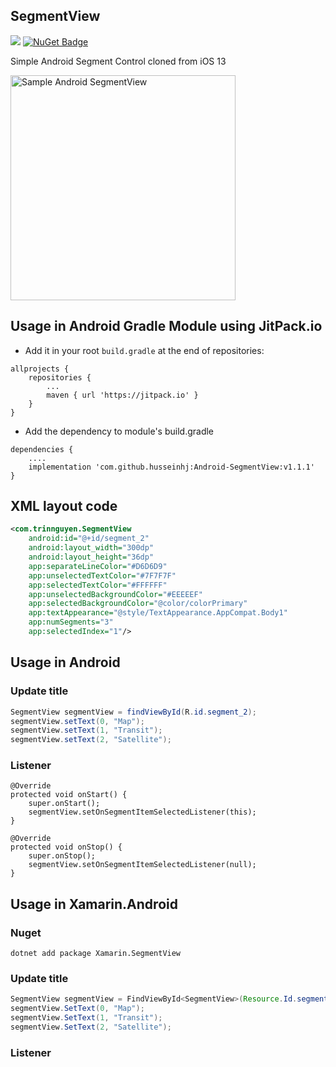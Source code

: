 ## SegmentView 
[![](https://jitpack.io/v/husseinhj/Android-SegmentView.svg)](https://jitpack.io/#husseinhj/Android-SegmentView)
[![NuGet Badge](https://buildstats.info/nuget/Xamarin.SegmentView)](https://www.nuget.org/packages/Xamarin.SegmentView/)

Simple Android Segment Control cloned from iOS 13

<img src="https://raw.githubusercontent.com/trinnguyen/Android-SegmentView/master/segment_view_sample.jpg" alt="Sample Android SegmentView" width="360"/>

## Usage in Android Gradle Module using JitPack.io
- Add it in your root `build.gradle` at the end of repositories:
```
allprojects {
    repositories {
        ...
        maven { url 'https://jitpack.io' }
    }
}
```

- Add the dependency to module's build.gradle
```
dependencies {
    ....
    implementation 'com.github.husseinhj:Android-SegmentView:v1.1.1'
}
```

## XML layout code
```xml
<com.trinnguyen.SegmentView
    android:id="@+id/segment_2"
    android:layout_width="300dp"
    android:layout_height="36dp"
    app:separateLineColor="#D6D6D9"
    app:unselectedTextColor="#7F7F7F"
    app:selectedTextColor="#FFFFFF"
    app:unselectedBackgroundColor="#EEEEEF"
    app:selectedBackgroundColor="@color/colorPrimary"
    app:textAppearance="@style/TextAppearance.AppCompat.Body1"
    app:numSegments="3"
    app:selectedIndex="1"/>
```

## Usage in Android

### Update title
```java
SegmentView segmentView = findViewById(R.id.segment_2);
segmentView.setText(0, "Map");
segmentView.setText(1, "Transit");
segmentView.setText(2, "Satellite");
```

### Listener
```
@Override
protected void onStart() {
    super.onStart();
    segmentView.setOnSegmentItemSelectedListener(this);
}

@Override
protected void onStop() {
    super.onStop();
    segmentView.setOnSegmentItemSelectedListener(null);
}
```

## Usage in Xamarin.Android

### Nuget

```
dotnet add package Xamarin.SegmentView
```


### Update title
```java
SegmentView segmentView = FindViewById<SegmentView>(Resource.Id.segment_2);
segmentView.SetText(0, "Map");
segmentView.SetText(1, "Transit");
segmentView.SetText(2, "Satellite");
```

### Listener

